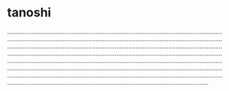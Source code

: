 # tanoshi
........................................................................................................................................................................................................................................................................................................................................................................................................................................................................................................................................................................................................................................................................................................................................................................................................................................................................................................................................................................................................................